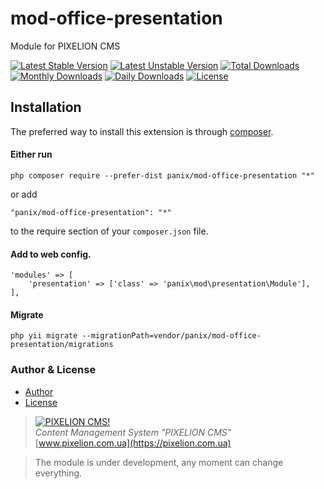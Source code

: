 
# mod-office-presentation

Module for PIXELION CMS

[![Latest Stable Version](https://poser.pugx.org/panix/mod-office-presentation/v/stable)](https://packagist.org/packages/panix/mod-office-presentation)
[![Latest Unstable Version](https://poser.pugx.org/panix/mod-office-presentation/v/unstable)](https://packagist.org/packages/panix/mod-office-presentation)
[![Total Downloads](https://poser.pugx.org/panix/mod-office-presentation/downloads)](https://packagist.org/packages/panix/mod-office-presentation)
[![Monthly Downloads](https://poser.pugx.org/panix/mod-office-presentation/d/monthly)](https://packagist.org/packages/panix/mod-office-presentation)
[![Daily Downloads](https://poser.pugx.org/panix/mod-office-presentation/d/daily)](https://packagist.org/packages/panix/mod-office-presentation)
[![License](https://poser.pugx.org/panix/mod-office-presentation/license)](https://packagist.org/packages/panix/mod-office-presentation)


## Installation

The preferred way to install this extension is through [composer](http://getcomposer.org/download/).

#### Either run

```
php composer require --prefer-dist panix/mod-office-presentation "*"
```

or add

```
"panix/mod-office-presentation": "*"
```

to the require section of your `composer.json` file.

#### Add to web config.
```
'modules' => [
    'presentation' => ['class' => 'panix\mod\presentation\Module'],
],
```

#### Migrate
```
php yii migrate --migrationPath=vendor/panix/mod-office-presentation/migrations
```

### Author & License
- [Author](https://github.com/andrtechno)
- [License](https://github.com/andrtechno/engine/blob/master/LICENSE.md)

> [![PIXELION CMS!](https://pixelion.com.ua/uploads/logo.svg "PIXELION CMS")](https://pixelion.com.ua)  
<i>Content Management System "PIXELION CMS"</i>  
[www.pixelion.com.ua](https://pixelion.com.ua)

> The module is under development, any moment can change everything.
